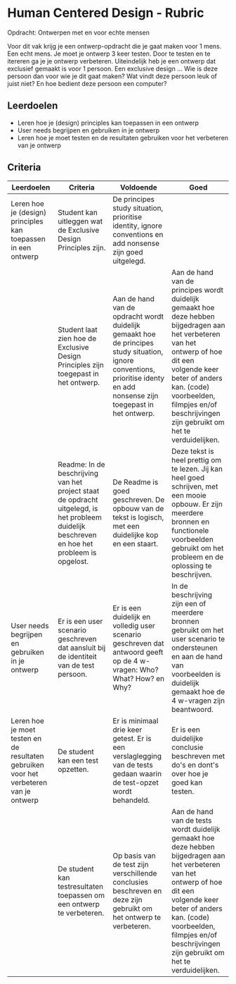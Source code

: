 
# Human Centered Design - Rubric

Opdracht: Ontwerpen met en voor echte mensen

Voor dit vak krijg je een ontwerp-opdracht die je gaat maken voor 1 mens. Een echt mens. Je moet je ontwerp 3 keer testen. Door te testen en te itereren ga je je ontwerp verbeteren. Uiteindelijk heb je een ontwerp dat exclusief gemaakt is voor 1 persoon. Een exclusive design ... Wie is deze persoon dan voor wie je dit gaat maken? Wat vindt deze persoon leuk of juist niet? En hoe bedient deze persoon een computer?		


## Leerdoelen

- Leren hoe je (design) principles kan toepassen in een ontwerp
- User needs begrijpen en gebruiken in je ontwerp
- Leren hoe je moet testen en de resultaten gebruiken voor het verbeteren van je ontwerp


## Criteria

| Leerdoelen  | 	Criteria  |  Voldoende | Goed |
|---|---|---|---|
| Leren hoe je (design) principles kan toepassen in een ontwerp | Student kan uitleggen wat de Exclusive Design Principles zijn. | De principes study situation, prioritise identity, ignore conventions en add nonsense zijn goed uitgelegd. | | 
|  | Student laat zien hoe de Exclusive Design Principles zijn toegepast in het ontwerp. | Aan de hand van de opdracht wordt duidelijk gemaakt hoe de principes study situation, ignore conventions, prioritise identy en add nonsense  zijn toegepast in het ontwerp. | Aan de hand van de principes wordt duidelijk gemaakt hoe deze hebben bijgedragen aan het verbeteren van het ontwerp of hoe dit een volgende keer beter of anders kan. (code) voorbeelden, filmpjes en/of beschrijvingen zijn gebruikt om het te verduidelijken.  | 
|  | Readme: In de beschrijving van het project staat de opdracht uitgelegd, is het probleem duidelijk beschreven en hoe het probleem is opgelost.  | De Readme is goed geschreven. De opbouw van de tekst is logisch, met een duidelijke kop en een staart.  | Deze tekst is heel prettig om te lezen. Jij kan heel goed schrijven, met een mooie opbouw. Er zijn meerdere bronnen en functionele voorbeelden gebruikt om het probleem en de oplossing te beschrijven.| 
| User needs begrijpen en gebruiken in je ontwerp | Er is een user scenario geschreven dat aansluit bij de identiteit van de test persoon. | Er is een duidelijk en volledig user scenario geschreven dat antwoord geeft op de 4 w-vragen: Who? What? How? en Why? | In de beschrijving zijn een of meerdere bronnen gebruikt om het user scenario te ondersteunen en aan de hand van voorbeelden is duidelijk gemaakt hoe de 4 w-vragen zijn beantwoord.  | 
| Leren hoe je moet testen en de resultaten gebruiken voor het verbeteren van je ontwerp | De student kan een test opzetten. | Er is minimaal drie keer getest. Er is een verslaglegging van de tests gedaan waarin de test-opzet wordt behandeld.  | Er is een duidelijke conclusie beschreven met do's en dont's over hoe je goed kan testen.  | 
|  | De student kan testresultaten toepassen om een ontwerp te verbeteren. | Op basis van de test zijn verschillende conclusies beschreven en deze zijn gebruikt om het ontwerp te verbeteren.  | Aan de hand van de tests wordt duidelijk gemaakt hoe deze hebben bijgedragen aan het verbeteren van het ontwerp of hoe dit een volgende keer beter of anders kan. (code) voorbeelden, filmpjes en/of beschrijvingen zijn gebruikt om het te verduidelijken.  | 
